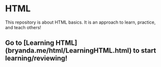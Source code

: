 # HTML
This repository is about HTML basics.
It is an approach to learn, practice, and teach others!

## Go to [Learning HTML]  (bryanda.me/html/LearningHTML.html) to start learning/reviewing!
